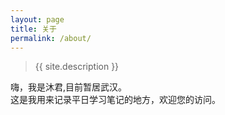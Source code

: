 ```yaml
---
layout: page
title: 关于
permalink: /about/
---
```


>{{ site.description }}  

嗨，我是沐君,目前暂居武汉。  
这是我用来记录平日学习笔记的地方，欢迎您的访问。